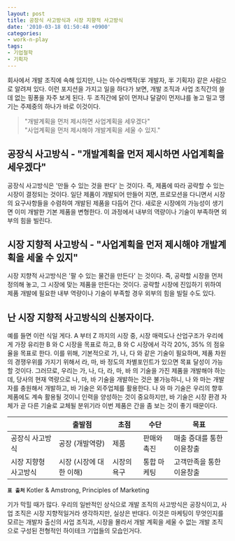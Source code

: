 ```yaml
---
layout: post
title: 공장식 사고방식과 시장 지향적 사고방식
date: '2010-03-18 01:50:48 +0900'
categories:
- work-n-play
tags:
- 기업철학
- 기획자
---
```


회사에서 개발 조직에 속해 있지만, 나는 아수라백작(半 개발자, 半 기획자) 같은 사람으로 알려져 있다. 이런 포지션을 가지고 일을 하다가 보면, 개발 조직과 사업 조직간의 쓸데 없는 핑퐁을 자주 보게 된다. 두 조직간에 닭이 먼저냐 달걀이 먼저냐를 놓고 밀고 땡기는 주제중의 하나가 바로 이것이다.

> "개발계획을 먼저 제시하면 사업계획을 세우겠다"<br/>
> "사업계획을 먼저 제시해야 개발계획을 세울 수 있지."

## 공장식 사고방식 - "개발계획을 먼저 제시하면 사업계획을 세우겠다"

공장식 사고방식은 '만들 수 있는 것을 판다' 는 것이다. 즉, 제품에 따라 공략할 수 있는 시장이 결정되는 것이다. 일단 제품이 개발되어 만들어 지면, 프로모션을 다니면서 시장의 요구사항들을 수렴하여 개발된 제품을 다듬어 간다. 새로운 시장에의 가능성이 생기면 이미 개발한 기본 제품을 변형한다. 이 과정에서 내부의 역량이나 기술이 부족하면 외부의 힘을 빌린다.

## 시장 지향적 사고방식 - "사업계획을 먼저 제시해야 개발계획을 세울 수 있지"

시장 지향적 사고방식은 '팔 수 있는 물건을 만든다' 는 것이다. 즉, 공략할 시장을 먼저 정의해 놓고, 그 시장에 맞는 제품을 만든다는 것이다. 공략할 시장에 진입하기 위하여 제품 개발에 필요한 내부 역량이나 기술이 부족할 경우 외부의 힘을 빌릴 수도 있다.

## 난 시장 지향적 사고방식의 신봉자이다.

예를 들면 이런 식일 게다. A 부터 Z 까지의 시장 중, 시장 매력도나 산업구조가 우리에게 가장 유리한 B 와 C 시장을 목표로 하고, B 와 C 시장에서 각각 20%, 35% 의 점유율을 목표로 한다. 이를 위해, 기본적으로 가, 나, 다 와 같은 기술이 필요하며, 제품 차원의 경쟁우위를 가지기 위해서 라, 마, 바 정도의 차별포인트가 있으면 목표 달성이 가능할 것이다. 그러므로, 우리는 가, 나, 다, 라, 마, 바 의 기술을 가진 제품을 개발해야 하는데, 당사의 현재 역량으로 나, 마, 바 기술을 개발하는 것은 불가능하니, 나 와 마는 개발자를 충원해서 개발하고, 바 기술은 외주업체를 활용한다. 나 와 마 기술은 우리의 향후 제품에도 계속 활용될 것이니 인력을 양성하는 것이 중요하지만, 바 기술은 시장 환경 자체가 곧 다른 기술로 교체될 분위기라 이번 제품은 간을 좀 보는 것이 좋기 때문이다.

&nbsp;|출발점|초점|수단|목표
---|---|---|---|---
공장식 사고방식|공장 (개발역량)|제품|판매와 촉진|매출 증대를 통한 이윤창출
시장 지향형 사고방식|시장 (시장에 대한 이해)|시장의 욕구|통합 마케팅|고객만족을 통한 이윤창출

**`표 출처`** Kotler &amp; Amstrong, Principles of Marketing

기가 막힐 때가 많다. 우리의 일반적인 상식으로 개발 조직의 사고방식은 공장식이고, 사업 조직은 시장 지향적일거라 생각하지만, 실상은 반대다. 이것은 마케팅이 무엇인지를 모르는 개발자 출신의 사업 조직과, 시장을 몰라서 개발 계획을 세울 수 없는 개발 조직으로 구성된 전형적인 하이테크 기업들의 모습인거다.
